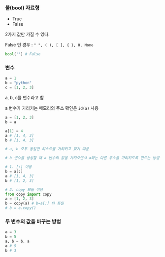 ### 불(bool) 자료형

- True
- False

2가지 값만 가질 수 있다.

False 인 경우 : `" ", ( ), [ ], { }, 0, None` 

```python
bool('') # False
```



### 변수

```python
a = 1
b = "python"
c = [1, 2, 3]
```

a, b, c를 변수라고 함

a 변수가 가리키는 메모리의 주소 확인은 `id(a)` 사용

```python
a = [1, 2, 3]
b = a

a[1] = 4
a # [1, 4, 3]
b # [1, 4, 3]

# a, b 모두 동일한 리스트를 가리키고 있기 때문

# b 변수를 생성할 때 a 변수의 값을 가져오면서 a와는 다른 주소를 가리키도록 만드는 방법

# 1. [:] 이용
b = a[:]
a # [1, 4, 3]
b # [1, 2, 3]

# 2. copy 모듈 이용
from copy import copy
a = [1, 2, 3]
b = copy(a) # b=a[:] 와 동일
# b = a.copy()
```

### 두 변수의 값을 바꾸는 방법

```python
a = 3
b = 5
a, b = b, a
a # 5
b # 3
```

